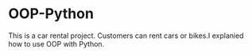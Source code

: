 # OOP-Python
This is a car rental project.  Customers can rent cars or bikes.I explanied  how to use OOP with Python.

